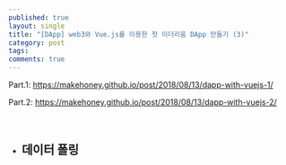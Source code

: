 ```yaml
---
published: true
layout: single
title: "[DApp] web3와 Vue.js를 이용한 첫 이더리움 DApp 만들기 (3)"
category: post
tags:
comments: true
---
```




Part.1: <https://makehoney.github.io/post/2018/08/13/dapp-with-vuejs-1/>

Part.2: <https://makehoney.github.io/post/2018/08/13/dapp-with-vuejs-2/>

<br />

* ## 데이터 폴링

  